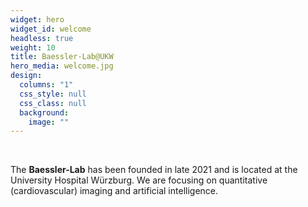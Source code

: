 ```yaml
---
widget: hero
widget_id: welcome
headless: true
weight: 10
title: Baessler-Lab@UKW
hero_media: welcome.jpg
design:
  columns: "1"
  css_style: null
  css_class: null
  background:
    image: ""
---
```

<br>

The **Baessler-Lab** has been founded in late 2021 and is located at the University Hospital Würzburg. We are focusing on quantitative (cardiovascular) imaging and artificial intelligence.